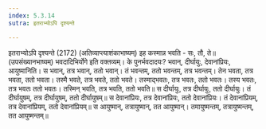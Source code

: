 ```yaml
---
index: 5.3.14
sutra: इतराभ्योऽपि दृश्यन्ते

---
```

इतराभ्योऽपि दृश्यन्ते (2172) (अतिव्याप्त्याशंकाभाष्यम्) इह कस्मान्न भवति - सः, तौ, ते॥ (उपसंख्यानभाष्यम्) भवदादिभिर्योगे इति वक्तव्यम्। के पुनर्भवदादयः? भवान्, दीर्घायुः, देवानांप्रियः, आयुष्मानिति। स भवान्, तत्र भवान्, ततो भवान्। तं भवन्तम्, ततो भवन्तम्, तत्र भवन्तम्। तेन भवता, तत्र भवता, ततो भवता। तस्मै भवते, तत्र भवते, ततो भवते। तस्माद्भवतः, तत्र भवतः, ततो भवतः। तस्य भवतः, तत्र भवतः ततो भवतः। तस्मिन् भवति, तत्र भवति, ततो भवति॥ स दीर्घायुः, तत्र दीर्घायुः, ततो दीर्घायुः। तं दीर्घायुषम्, तत्र दीर्घायुषम्, ततो दीर्घायुषम्॥ स देवानांप्रियः, तत्र देवानांप्रियः, ततो देवानांप्रियः। तं देवानांप्रियम्, तत्र देवानांप्रियम्, ततो देवानांप्रियम्॥ स आयुष्मान्, तत्रायुष्मान्, तत आयुष्मान्। तमायुष्मन्तम्, तत्रायुष्मन्तम्, तत आयुष्मन्तम्॥